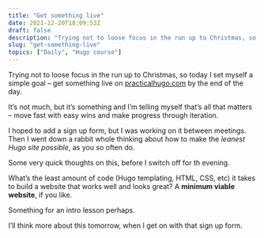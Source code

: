 ```yaml
---
title: "Get something live"
date: 2021-12-20T18:09:53Z
draft: false
description: "Trying not to loose focus in the run up to Christmas, so today I set myself a simple goal – get something live on practicalhugo.com by the end of the day."
slug: "get-something-live"
topics: ["Daily", "Hugo course"]
---
```


Trying not to loose focus in the run up to Christmas, so today I set myself a simple goal – get something live on [practicalhugo.com](http://www.practicalhugo.com/) by the end of the day.

It’s not much, but it’s something and I’m telling myself that’s all that matters – move fast with easy wins and make progress through iteration.

I hoped to add a sign up form, but I was working on it between meetings. Then I went down a rabbit whole thinking about how to make the _leanest Hugo site possible_, as you so often do.

Some very quick thoughts on this, before I switch off for th evening.

What’s the least amount of code (Hugo templating, HTML, CSS, etc) it takes to build a website that works well and looks great? A **minimum viable website**, if you like. 

Something for an intro lesson perhaps.

I’ll think more about this tomorrow, when I get on with that sign up form. 